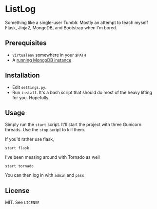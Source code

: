 ListLog
=======

Something like a single-user Tumblr. Mostly an attempt to teach myself Flask, Jinja2, MongoDB, and Bootstrap when I'm bored.

Prerequisites
-------------

* `virtualenv` somewhere in your `$PATH`
* A [running MongoDB instance](http://docs.mongodb.org/manual/installation/)

Installation
------------

* Edit `settings.py`.
* Run `install`. It's a bash script that should do most of the heavy lifting for you. Hopefully.

Usage 
-----

Simply run the `start` script. It'll start the project with three Gunicorn threads. Use the `stop` script to kill them. 

If you'd rather use flask,

	start flask

I've been messing around with Tornado as well

	start tornado

You can then log in with `admin` and `pass`

License
-------

MIT. See `LICENSE`